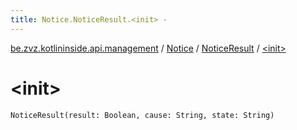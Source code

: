 ```yaml
---
title: Notice.NoticeResult.<init> - 
---
```


[be.zvz.kotlininside.api.management](../../index.html) / [Notice](../index.html) / [NoticeResult](index.html) / [&lt;init&gt;](./-init-.html)

# &lt;init&gt;

`NoticeResult(result: Boolean, cause: String, state: String)`